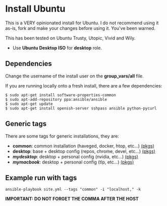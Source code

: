 # Install Ubuntu
This is a VERY opinionated install for Ubuntu. I do not recommend using it as-is, fork and make your changes before using it. You've been warned.

This has been tested on Ubuntu Trusty, Utopic, Vivid and Wily.

* Use **Ubuntu Desktop ISO** for **desktop** role.

## Dependencies
Change the username of the install user on the **group_vars/all** file.

If you are running locally onto a fresh install, there are a few dependencies:

    $ sudo apt-get install software-properties-common
    $ sudo apt-add-repository ppa:ansible/ansible
    $ sudo apt-get update
    $ sudo apt-get install openssh-server sshpass ansible python-pycurl

## Generic tags
There are some tags for generic installations, they are:

* **common**: common installation (haveged, docker, htop, etc...) [(pkgs)](https://github.com/edgard/ansible-ubuntu/blob/master/roles/common/vars/main.yml)
* **desktop**: base + desktop config (repos, chrome, devel, etc...) [(pkgs)](https://github.com/edgard/ansible-ubuntu/blob/master/roles/desktop/vars/main.yml)
* **_mydesktop_**: desktop + personal config (nvidia, etc...) [(pkgs)](https://github.com/edgard/ansible-ubuntu/blob/master/roles/mydesktop/vars/main.yml)
* **_mymacbook_**: desktop + personal config (tlp, etc...) [(pkgs)](https://github.com/edgard/ansible-ubuntu/blob/master/roles/mymacbook/vars/main.yml)

## Example run with tags
    ansible-playbook site.yml --tags "common" -i "localhost," -k

**IMPORTANT: DO NOT FORGET THE COMMA AFTER THE HOST**
